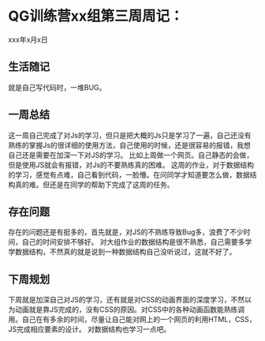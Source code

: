 # QG训练营xx组第三周周记：
xxx年x月x日

## 生活随记
就是自己写代码时，一堆BUG。


## 一周总结
这一周自己完成了对Js的学习，但只是把大概的Js只是学习了一遍，自己还没有熟练的掌握Js的很详细的使用方法，自己使用的时候，还是很容易的报错，我想自己还是需要在加深一下对JS的学习。
比如上周做一个网页。自己静态的会做，但是使用JS就会有报错，对Js的不要熟练真的困难。
这周的作业，对于数据结构的学习，感觉有点难，自己看到代码，一脸懵。在问同学才知道要怎么做，数据结构真的难。但还是在同学的帮助下完成了这周的任务。



## 存在问题
存在的问题还是有挺多的，首先就是，对JS的不熟练导致Bug多，浪费了不少时间，自己的时间安排不够好。
对大组作业的数据结构是很不熟悉，自己需要多学学数据结构，不然真的就是说到一种数据结构自己没听说过，这就不好了。


## 下周规划
下周就是加深自己对JS的学习，还有就是对CSS的动画界面的深度学习，不然以为动画就是靠JS完成的，没有CSS的原因。对CSS中的各种动画函数能熟练调用。自己在有多余的时间，尽量让自己能对网上的一个网页的利用HTML，CSS，JS完成相应要素的设计。
对数据结构也学习一点吧。


